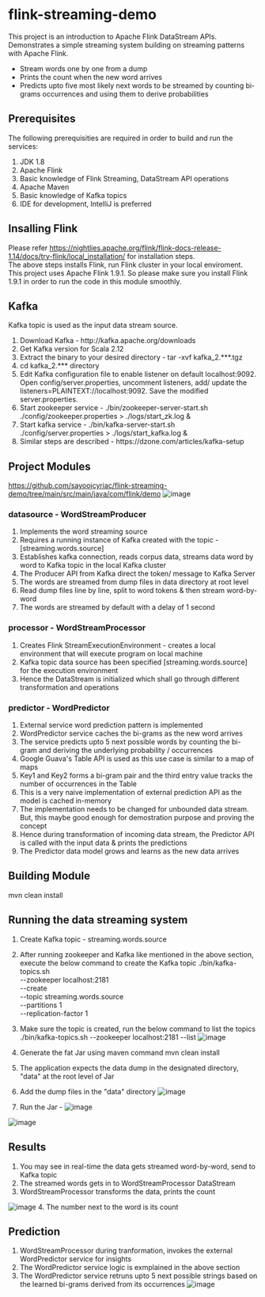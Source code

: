# flink-streaming-demo

This project is an introduction to Apache Flink DataStream APIs. Demonstrates a simple streaming system building on streaming patterns with Apache Flink.
<ul>
  <li>Stream words one by one from a dump</li>
  <li>Prints the count when the new word arrives</li>
  <li>Predicts upto five most likely next words to be streamed by counting bi-grams occurrences and using them to derive probabilities</li>
</ul>

## Prerequisites
The following prerequisities are required in order to build and run the services:
<ol>
  <li>JDK 1.8</li>
  <li>Apache Flink</li>
  <li>Basic knowledge of Flink Streaming, DataStream API operations</li>
  <li>Apache Maven</li>
  <li>Basic knowledge of Kafka topics</li>
  <li>IDE for development, IntelliJ is preferred</li>
</ol>

## Insalling Flink 
Please refer https://nightlies.apache.org/flink/flink-docs-release-1.14/docs/try-flink/local_installation/ for installation steps. <br />
The above steps installs Flink, run Flink cluster in your local enviroment. <br />
This project uses Apache Flink 1.9.1. So please make sure you install Flink 1.9.1 in order to run the code in this module smoothly.

## Kafka
Kafka topic is used as the input data stream source. 
<ol>
  <li>Download Kafka - http://kafka.apache.org/downloads </li>
  <li>Get Kafka version for Scala 2.12</li>
  <li>Extract the binary to your desired directory - tar -xvf kafka_2.***.tgz </li>
  <li>cd kafka_2.*** directory</li>
  <li>Edit Kafka configuration file to enable listener on default localhost:9092. Open config/server.properties, uncomment listeners, add/ update the  
      listeners=PLAINTEXT://localhost:9092. Save the modified server.properties.</li>
  <li>Start zookeeper service - ./bin/zookeeper-server-start.sh ./config/zookeeper.properties > ./logs/start_zk.log & </li>
  <li>Start kafka service - ./bin/kafka-server-start.sh ./config/server.properties > ./logs/start_kafka.log & </li>
  <li>Similar steps are described - https://dzone.com/articles/kafka-setup</li>
</ol>

## Project Modules
https://github.com/sayoojcyriac/flink-streaming-demo/tree/main/src/main/java/com/flink/demo
![image](https://user-images.githubusercontent.com/32276029/137683785-535fc608-b99a-4ad8-977e-ddf7dec89193.png)
### datasource - WordStreamProducer

<ol>
  <li>Implements the word streaming source </li>
  <li>Requires a running instance of Kafka created with the topic - [streaming.words.source] </li>
  <li>Establishes kafka connection, reads corpus data, streams data word by word to Kafka topic in the local Kafka cluster </li>
  <li>The Producer API from Kafka direct the token/ message to Kafka Server</li>
  <li>The words are streamed from dump files in data directory at root level</li>
  <li>Read dump files line by line, split to word tokens & then stream word-by-word</li>
  <li>The words are streamed by default with a delay of 1 second</li>
</ol>

### processor - WordStreamProcessor
<ol>
  <li>Creates Flink StreamExecutionEnvironment - creates a local environment that will execute program on local machine</li>
  <li>Kafka topic data source has been specified [streaming.words.source] for the execution environment</li>
  <li>Hence the DataStream is initialized which shall go through different transformation and operations</li>
</ol>

### predictor - WordPredictor
<ol>
  <li>External service word prediction pattern is implemented</li>
  <li>WordPredictor service caches the bi-grams as the new word arrives</li>
  <li>The service predicts upto 5 next possible words by counting the bi-gram and deriving the underlying probability / occurrences</li>
  <li>Google Guava's Table API is used as this use case is similar to a map of maps</li>
  <li>Key1 and Key2 forms a bi-gram pair and the third entry value tracks the number of occurrences in the Table</li>
  <li>This is a very naive implementation of external prediction API as the model is cached in-memory</li>
  <li>The implementation needs to be changed for unbounded data stream. But, this maybe good enough for demostration purpose and proving the concept</li>
  <li>Hence during transformation of incoming data stream, the Predictor API is called with the input data & prints the predictions</li>
  <li>The Predictor data model grows and learns as the new data arrives</li>
</ol>

## Building Module
 mvn clean install
 
## Running the data streaming system
1. Create Kafka topic - streaming.words.source
2. After running zookeeper and Kafka like mentioned in the above section, execute the below command to create the Kafka topic
./bin/kafka-topics.sh \
    --zookeeper localhost:2181 \
    --create \
    --topic streaming.words.source \
    --partitions 1 \
    --replication-factor 1
 3. Make sure the topic is created, run the below command to list the topics
./bin/kafka-topics.sh --zookeeper localhost:2181 --list
![image](https://user-images.githubusercontent.com/32276029/137755406-7fdc4cda-fcf6-4615-93f4-b34f8caac39a.png)

4. Generate the fat Jar using maven command
mvn clean install

5. The application expects the data dump in the designated directory, "data" at the root level of Jar
6. Add the dump files in the "data" directory
![image](https://user-images.githubusercontent.com/32276029/137756119-c4598a74-6f21-491a-9f1e-35267c269810.png)

7. Run the Jar - 
![image](https://user-images.githubusercontent.com/32276029/137756293-67003954-01aa-45fd-9d33-3ae6839f4317.png)

![image](https://user-images.githubusercontent.com/32276029/137756425-d68f8c69-ae4c-4029-ae4b-5a46d8706369.png)

## Results

1. You may see in real-time the data gets streamed word-by-word, send to Kafka topic
2. The streamed words gets in to WordStreamProcessor DataStream
3. WordStreamProcessor transforms the data, prints the count

![image](https://user-images.githubusercontent.com/32276029/137757356-a4a9a05b-63c6-4a1d-83d2-90c90393f176.png)
4. The number next to the word is its count

## Prediction

1. WordStreamProcessor during tranformation, invokes the external WordPredictor service for insights
2. The WordPredictor service logic is exmplained in the above section
3. The WordPredictor service retruns upto 5 next possible strings based on the learned bi-grams derived from its occurrences
![image](https://user-images.githubusercontent.com/32276029/137757870-3f39ce04-0f4e-418e-9319-0897b24755a9.png)






